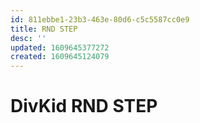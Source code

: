 ```yaml
---
id: 811ebbe1-23b3-463e-80d6-c5c5587cc0e9
title: RND STEP
desc: ''
updated: 1609645377272
created: 1609645124079
---
```


# DivKid RND STEP
